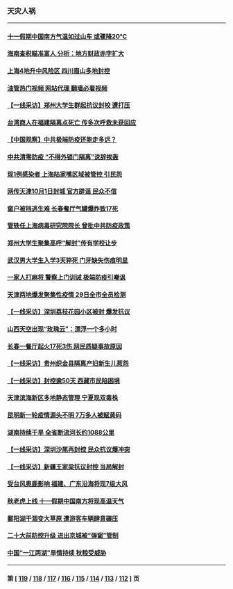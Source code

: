 ### 天灾人祸
---
#### [十一假期中国南方气温如过山车 或骤降20℃](../../pages/ncid280/n13835824.md?09301645) 
#### [海南查税瞄准富人 分析：地方财政赤字扩大](../../pages/ncid280/n13835957.md?09301645) 
#### [上海4地升中风险区 四川眉山多地封控](../../pages/ncid280/n13835767.md?09301645) 
#### [油管热门视频 网站代理 翻墙必看视频](http://209.222.30.114:81/youtube.html?09301645)
#### [【一线采访】郑州大学生群起抗议封校 遭打压](../../pages/ncid280/n13835520.md?09301645) 
#### [台湾商人在福建隔离点死亡 传多次呼救未获回应](../../pages/ncid280/n13835622.md?09301645) 
#### [【中国观察】中共极端防疫还能走多远？](../../pages/ncid280/n13835529.md?09301645) 
#### [中共清零防疫 “不得外锁门隔离”说辞挨轰](../../pages/ncid280/n13835291.md?09301645) 
#### [现1例感染者 上海陆家嘴区域被管控 引民怨](../../pages/ncid280/n13835313.md?09301645) 
#### [网传天津10月1日封城 官方辟谣 民众不信](../../pages/ncid280/n13835014.md?09301645) 
#### [窗户被挡逃生难 长春餐厅气罐爆炸致17死](../../pages/ncid280/n13834910.md?09301645) 
#### [管轶任上海病毒研究院院长 曾批中共防疫政策](../../pages/ncid280/n13834896.md?09301645) 
#### [郑州大学生聚集高呼“解封”传有学校让步](../../pages/ncid280/n13834753.md?09301645) 
#### [武汉男大学生入学3天猝死 门牙缺失伤痕明显](../../pages/ncid280/n13834441.md?09301645) 
#### [一家人打麻将 警察上门训诫 极端防疫引嘲讽](../../pages/ncid280/n13834455.md?09301645) 
#### [天津两地爆发聚集性疫情 29日全市全员检测](../../pages/ncid280/n13834524.md?09301645) 
#### [【一线采访】深圳荔枝花园小区被封 爆发抗议](../../pages/ncid280/n13834469.md?09301645) 
#### [山西天空出现“玫瑰云”：漂浮一个多小时](../../pages/ncid280/n13834482.md?09301645) 
#### [长春一餐厅起火17死3伤 网民质疑事故原因](../../pages/ncid280/n13834400.md?09301645) 
#### [【一线采访】贵州织金县隔离产妇新生儿惹怨](../../pages/ncid280/n13833706.md?09301645) 
#### [【一线采访】封控逾50天 西藏市民陷困境](../../pages/ncid280/n13833674.md?09301645) 
#### [天津滨海新区多地静态管理 宁夏现双毒株](../../pages/ncid280/n13833419.md?09301645) 
#### [昆明新一轮疫情源头不明 7万多人被赋黄码](../../pages/ncid280/n13833743.md?09301645) 
#### [湖南持续干旱 全省断流河长约1088公里](../../pages/ncid280/n13833363.md?09301645) 
#### [【一线采访】深圳沙尾再封控 民众抗议爆冲突](../../pages/ncid280/n13833087.md?09301645) 
#### [【一线采访】新疆王家梁抗议封控 当局解封](../../pages/ncid280/n13832937.md?09301645) 
#### [受台风奥鹿影响 福建、广东沿海将现7级大风](../../pages/ncid280/n13832858.md?09301645) 
#### [秋老虎上线 十一假期中国南方将现高温天气](../../pages/ncid280/n13832749.md?09301645) 
#### [鄱阳湖干涸变大草原 遭游客车辆肆意碾压](../../pages/ncid280/n13832774.md?09301645) 
#### [二十大前防控升级 进出京城被“弹窗”管制](../../pages/ncid280/n13832665.md?09301645) 
#### [中国“一江两湖”旱情持续 秋粮受威胁](../../pages/ncid280/n13832714.md?09301645) 

---
#### 第 [ [119](./119.md?09301645) / [118](./118.md?09301645) / [117](./117.md?09301645) / [116](./116.md?09301645) / [115](./115.md?09301645) / [114](./114.md?09301645) / [113](./113.md?09301645) / [112](./112.md?09301645) ] 页
